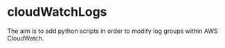 # cloudWatchLogs
The aim is to add python scripts in order to modify log groups within AWS CloudWatch. 
